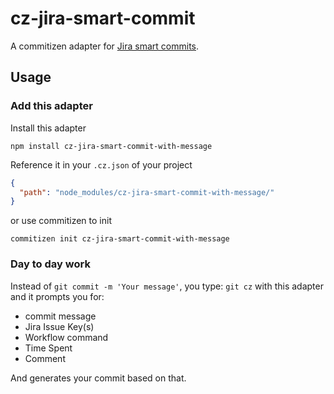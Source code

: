 # cz-jira-smart-commit

A commitizen adapter for [Jira smart commits](https://confluence.atlassian.com/display/FISHEYE/Using+smart+commits).

## Usage

### Add this adapter

Install this adapter

```
npm install cz-jira-smart-commit-with-message
```

Reference it in your `.cz.json` of your project

```json
{
  "path": "node_modules/cz-jira-smart-commit-with-message/"
}
```

or use commitizen to init
```
commitizen init cz-jira-smart-commit-with-message
```


### Day to day work

Instead of `git commit -m 'Your message'`, you type: `git cz` with this adapter and it prompts you for:

- commit message
- Jira Issue Key(s)
- Workflow command
- Time Spent
- Comment

And generates your commit based on that.

